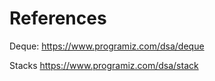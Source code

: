 # References

Deque: 
https://www.programiz.com/dsa/deque

Stacks
https://www.programiz.com/dsa/stack
